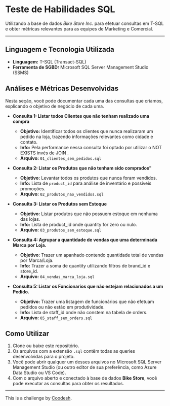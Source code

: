 # Teste de Habilidades SQL

Utilizando a base de dados *Bike Store Inc.* para efetuar consultas em T-SQL e obter métricas relevantes para as equipes de Marketing e Comercial.

---

## Linguagem e Tecnologia Utilizada

* **Linguagem:** T-SQL (Transact-SQL)
* **Ferramenta de SGBD:** Microsoft SQL Server Management Studio (SSMS)

## Análises e Métricas Desenvolvidas

Nesta seção, você pode documentar cada uma das consultas que criamos, explicando o objetivo de negócio de cada uma.

* **Consulta 1: Listar todos Clientes que não tenham realizado uma compra**
    * **Objetivo:** Identificar todos os clientes que nunca realizaram um pedido na loja, trazendo informações relevantes como cidade e contato.
    * **Info:** Pela performance nessa consulta foi optado por utilizar o NOT EXISTS invés de JOIN .
    * **Arquivo:** `01_clientes_sem_pedidos.sql`

* **Consulta 2: Listar os Produtos que não tenham sido comprados"**
    * **Objetivo:** Levantar todos os produtos que nunca foram vendidos.
    * **Info:** Lista de `product_id` para análise de inventário e possíveis promoções.
    * **Arquivo:** `02_produtos_nao_vendidos.sql`

* **Consulta 3: Listar os Produtos sem Estoque**
    * **Objetivo:** Listar produtos que não possuem estoque em nenhuma das lojas.
    * **Info:** Lista de product_id onde quantity for zero ou nulo.
    * **Arquivo:** `03_produtos_sem_estoque.sql`

* **Consulta 4: Agrupar a quantidade de vendas que uma determinada Marca por Loja.**
    * **Objetivo:** Trazer um apanhado contendo quantidade total de vendas por Marca/Loja.
    * **Info:** Trazer a soma de quantity utilizando filtros de brand_id e store_id.
    * **Arquivo:** `04_vendas_marca_loja.sql`

* **Consulta 5: Listar os Funcionarios que não estejam relacionados a um Pedido.**
    * **Objetivo:** Trazer uma listagem de funcionários que não efetuam pedidos ou não estáo em produtividade.
    * **Info:** Lista de staff_id onde não constem na tabela de orders.
    * **Arquivo:** `05_staff_sem_orders.sql`


## Como Utilizar

1.  Clone ou baixe este repositório.
2.  Os arquivos com a extensão `.sql` contêm todas as queries desenvolvidas para o projeto.
3.  Você pode abrir qualquer um desses arquivos no Microsoft SQL Server Management Studio (ou outro editor de sua preferência, como Azure Data Studio ou VS Code).
4.  Com o arquivo aberto e conectado à base de dados **Bike Store**, você pode executar as consultas para obter os resultados.

---

This is a challenge by [Coodesh](https://coodesh.com).
